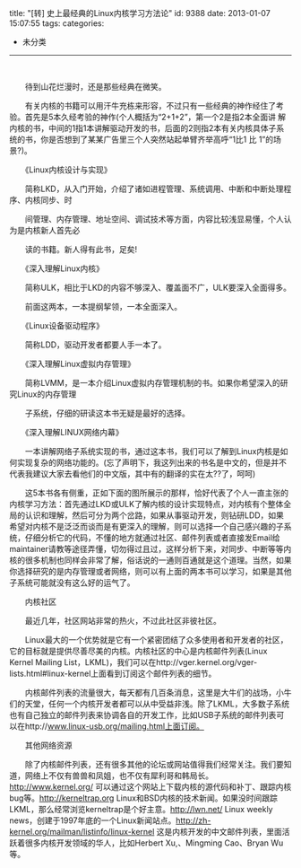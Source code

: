 title: "[转] 史上最经典的Linux内核学习方法论"
id: 9388
date: 2013-01-07 15:07:55
tags: 
categories: 
- 未分类
---

<div> </div>
<div>

　　待到山花烂漫时，还是那些经典在微笑。

　　有关内核的书籍可以用汗牛充栋来形容，不过只有一些经典的神作经住了考验。首先是5本久经考验的神作(个人概括为“2+1+2”，第一个2是指2本全面讲 解内核的书，中间的1指1本讲解驱动开发的书，后面的2则指2本有关内核具体子系统的书，你是否想到了某某广告里三个人突然站起单臂齐举高呼“1比1 比 1”的场景?)。

　　《Linux内核设计与实现》

　　简称LKD，从入门开始，介绍了诸如进程管理、系统调用、中断和中断处理程序、内核同步、时

　　间管理、内存管理、地址空间、调试技术等方面，内容比较浅显易懂，个人认为是内核新人首先必

　　读的书籍。新人得有此书，足矣!

　　《深入理解Linux内核》

　　简称ULK，相比于LKD的内容不够深入、覆盖面不广，ULK要深入全面得多。

　　前面这两本，一本提纲挈领，一本全面深入。

　　《Linux设备驱动程序》

　　简称LDD，驱动开发者都要人手一本了。

　　《深入理解Linux虚拟内存管理》

　　简称LVMM，是一本介绍Linux虚拟内存管理机制的书。如果你希望深入的研究Linux的内存管理

　　子系统，仔细的研读这本书无疑是最好的选择。

　　《深入理解LINUX网络内幕》

　　一本讲解网络子系统实现的书，通过这本书，我们可以了解到Linux内核是如何实现复杂的网络功能的。(忘了声明下，我这列出来的书名是中文的，但是并不代表我建议大家去看他们的中文版，其中有的翻译的实在太??了，呵呵)

　　这5本书各有侧重，正如下面的图所展示的那样，恰好代表了个人一直主张的内核学习方法：首先通过LKD或ULK了解内核的设计实现特点，对内核有个整体全局的认识和理解，然后可分为两个岔路，如果从事驱动开发，则钻研LDD，如果希望对内核不是泛泛而谈而是有更深入的理解，则可以选择一个自己感兴趣的子系统，仔细分析它的代码，不懂的地方就通过社区、邮件列表或者直接发Email给maintainer请教等途径弄懂，切勿得过且过，这样分析下来，对同步、中断等等内核的很多机制也同样会非常了解，俗话说的一通则百通就是这个道理。当然，如果你选择研究的是内存管理或者网络，则可以有上面的两本书可以学习，如果是其他子系统可能就没有这么好的运气了。

　　内核社区

　　最近几年，社区网站非常的热火，不过此社区非彼社区。

　　Linux最大的一个优势就是它有一个紧密团结了众多使用者和开发者的社区，它的目标就是提供尽善尽美的内核。内核社区的中心是内核邮件列表(Linux Kernel Mailing List，LKML)，我们可以在http://vger.kernel.org/vger-lists.html#linux-kernel上面看到订阅这个邮件列表的细节。

　　内核邮件列表的流量很大，每天都有几百条消息，这里是大牛们的战场，小牛们的天堂，任何一个内核开发者都可以从中受益非浅。除了LKML，大多数子系统也有自己独立的邮件列表来协调各自的开发工作，比如USB子系统的邮件列表可以在http://www.linux-usb.org/mailing.html上面订阅。

　　其他网络资源

　　除了内核邮件列表，还有很多其他的论坛或网站值得我们经常关注。我们要知道，网络上不仅有兽兽和凤姐，也不仅有犀利哥和韩局长。http://www.kernel.org/ 可以通过这个网站上下载内核的源代码和补丁、跟踪内核bug等。http://kerneltrap.org Linux和BSD内核的技术新闻。如果没时间跟踪LKML，那么经常浏览kerneltrap是个好主意。http://lwn.net/ Linux weekly news，创建于1997年底的一个Linux新闻站点。http://zh-kernel.org/mailman/listinfo/linux-kernel 这是内核开发的中文邮件列表，里面活跃着很多内核开发领域的华人，比如Herbert Xu,、Mingming Cao、Bryan Wu等。

</div>